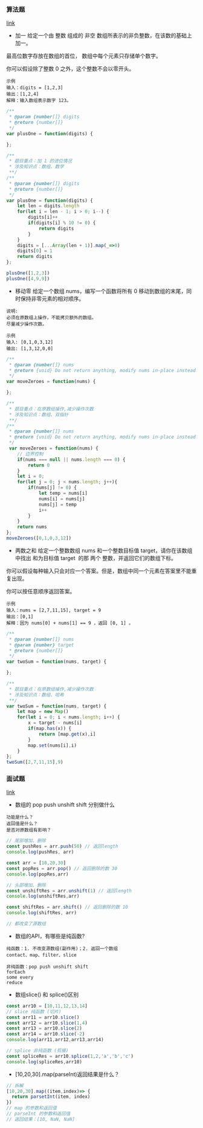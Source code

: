 ### 算法题
[link](https://leetcode-cn.com/leetbook/read/top-interview-questions-easy/x2cv1c/)

- 加一
给定一个由 整数 组成的 非空 数组所表示的非负整数，在该数的基础上加一。

最高位数字存放在数组的首位， 数组中每个元素只存储单个数字。

你可以假设除了整数 0 之外，这个整数不会以零开头。

```
示例
输入：digits = [1,2,3]
输出：[1,2,4]
解释：输入数组表示数字 123。
```

```javascript
/**
 * @param {number[]} digits
 * @return {number[]}
 */
var plusOne = function(digits) {

};
```

```javascript
/**
 * 题目重点：加 1 的进位情况
 * 涉及知识点：数组、数学
 **/
/**
 * @param {number[]} digits
 * @return {number[]}
 */
var plusOne = function(digits) {
    let len = digits.length
    for(let i = len - 1; i > 0; i--) {
        digits[i]++
        if(digits[i] % 10 != 0) {
            return digits
        }
    }
    digits = [...Array(len + 1)].map(_=>0)
    digits[0] = 1
    return digits
};

plusOne([1,2,3])
plusOne([4,9,9])
 ```

- 移动零
给定一个数组 nums，编写一个函数将所有 0 移动到数组的末尾，同时保持非零元素的相对顺序。

```
说明:
必须在原数组上操作，不能拷贝额外的数组。
尽量减少操作次数。
```

```
示例
输入: [0,1,0,3,12]
输出: [1,3,12,0,0]
```

```javascript
/**
 * @param {number[]} nums
 * @return {void} Do not return anything, modify nums in-place instead.
 */
var moveZeroes = function(nums) {

};
```

```javascript
/**
 * 题目重点：在原数组操作,减少操作次数
 * 涉及知识点：数组、双指针
 **/
/**
 * @param {number[]} nums
 * @return {void} Do not return anything, modify nums in-place instead.
 */
 var moveZeroes = function(nums) {
    // 边界控制
    if(nums === null || nums.length === 0) {
        return 0
    }
    let i = 0;
    for(let j = 0; j < nums.length; j++){
        if(nums[j] != 0) {
            let temp = nums[i]
            nums[i] = nums[j]
            nums[j] = temp
            i++
        }
    }
    return nums
};
moveZeroes([0,1,0,3,12])
```

- 两数之和
给定一个整数数组 nums 和一个整数目标值 target，请你在该数组中找出 和为目标值 target  的那 两个 整数，并返回它们的数组下标。

你可以假设每种输入只会对应一个答案。但是，数组中同一个元素在答案里不能重复出现。

你可以按任意顺序返回答案。

```
示例
输入：nums = [2,7,11,15], target = 9
输出：[0,1]
解释：因为 nums[0] + nums[1] == 9 ，返回 [0, 1] 。
```

```javascript
/**
 * @param {number[]} nums
 * @param {number} target
 * @return {number[]}
 */
var twoSum = function(nums, target) {

};
```

```javascript
/**
 * 题目重点：在原数组操作,减少操作次数
 * 涉及知识点：数组、哈希
 **/
var twoSum = function(nums, target) {
    let map = new Map()
    for(let i = 0; i < nums.length; i++) {
        x = target - nums[i]
        if(map.has(x)) {
            return [map.get(x),i]
        }
        map.set(nums[i],i)
    }
};
twoSum([2,7,11,15],9)
```



### 面试题
[link](https://github.com/luozyiii/front-end-interview/blob/main/07-%E7%9C%9F%E9%A2%98.md)

- 数组的 pop push unshift shift 分别做什么
```
功能是什么？
返回值是什么？
是否对原数组有影响？
```

```javascript
// 尾部增加、删除
const pushRes = arr.push(50) // 返回length
console.log(pushRes, arr)

const arr = [10,20,30]
const popRes = arr.pop() // 返回删除的数 30
console.log(popRes,arr)

// 头部增加、删除
const unshiftRes = arr.unshift(1) // 返回length
console.log(unshiftRes,arr)

const shiftRes = arr.shift() // 返回删除的数 10
console.log(shiftRes, arr)

// 都改变了源数组
```

- 数组的API，有哪些是纯函数?
```
纯函数：1. 不改变源数组(副作用)；2. 返回一个数组
contact、map、filter、slice

非纯函数：pop push unshift shift 
forEach
some every
reduce
```

- 数组slice() 和 splice()区别
```javascript
const arr10 = [10,11,12,13,14]
// slice 纯函数 (切片)
const arr11 = arr10.slice()
const arr12 = arr10.slice(1,4)
const arr13 = arr10.slice(2)
const arr14 = arr10.slice(-2)
console.log(arr11,arr12,arr13,arr14)

// splice 非纯函数 (剪接)
const spliceRes = arr10.splice(1,2,'a','b','c')
console.log(spliceRes,arr10)
```

- [10,20,30].map(parseInt)返回结果是什么？
```javascript
// 拆解
[10,20,30].map((item,index)=> {
  return parsetInt(item, index)
})
// map 的参数和返回值
// parseInt 的参数和返回值
// 返回结果：[10, NaN, NaN]
```